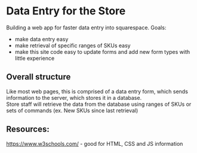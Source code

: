 # Data Entry for the Store
Building a web app for faster data entry into squarespace. 
Goals: 
 * make data entry easy
 * make retrieval of specific ranges of SKUs easy
 * make this site code easy to update forms and add new form types with little experience

## Overall structure
Like most web pages, this is comprised of a data entry form, which sends information to the server, which stores it in a database.  
Store staff will retrieve the data from the database using ranges of SKUs or sets of commands (ex. New SKUs since last retrieval)

## Resources: 
https://www.w3schools.com/ - good for HTML, CSS and JS information
